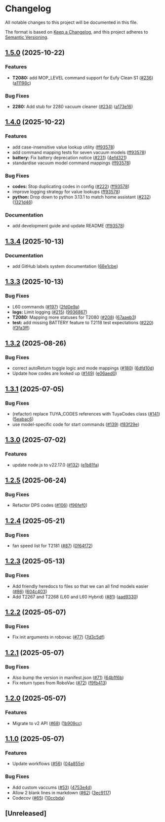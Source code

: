 # Changelog

All notable changes to this project will be documented in this file.

The format is based on [Keep a Changelog](https://keepachangelog.com/en/1.0.0/),
and this project adheres to [Semantic Versioning](https://semver.org/spec/v2.0.0.html).

## [1.5.0](https://github.com/damacus/robovac/compare/v1.4.0...v1.5.0) (2025-10-22)


### Features

* **T2080:** add MOP_LEVEL command support for Eufy Clean S1 ([#236](https://github.com/damacus/robovac/issues/236)) ([a11198c](https://github.com/damacus/robovac/commit/a11198cfeb2424ee2bccb554360fea2689910629))


### Bug Fixes

* **2280:** Add stub for 2280 vacuum cleaner ([#234](https://github.com/damacus/robovac/issues/234)) ([a173e16](https://github.com/damacus/robovac/commit/a173e1671e995ecbcf6c276f315c797c6aa02e66))

## [1.4.0](https://github.com/damacus/robovac/compare/v1.3.4...v1.4.0) (2025-10-22)


### Features

* add case-insensitive value lookup utility ([ff93578](https://github.com/damacus/robovac/commit/ff935781b87d55b47673b6679b49596d2f33b379))
* add command mapping tests for seven vacuum models ([ff93578](https://github.com/damacus/robovac/commit/ff935781b87d55b47673b6679b49596d2f33b379))
* **battery:** Fix battery deprecation notice ([#231](https://github.com/damacus/robovac/issues/231)) ([4efd321](https://github.com/damacus/robovac/commit/4efd321a9179a886f1dd31b1cd07ebc248e5164e))
* standardise vacuum model command mappings ([ff93578](https://github.com/damacus/robovac/commit/ff935781b87d55b47673b6679b49596d2f33b379))


### Bug Fixes

* **codes:** Stop duplicating codes in config ([#222](https://github.com/damacus/robovac/issues/222)) ([ff93578](https://github.com/damacus/robovac/commit/ff935781b87d55b47673b6679b49596d2f33b379))
* improve logging strategy for value lookups ([ff93578](https://github.com/damacus/robovac/commit/ff935781b87d55b47673b6679b49596d2f33b379))
* **python:** Drop down to python 3.13.1 to match home assistant ([#232](https://github.com/damacus/robovac/issues/232)) ([1321d46](https://github.com/damacus/robovac/commit/1321d46e7b0a760a0720fdff822825061feff395))


### Documentation

* add development guide and update README ([ff93578](https://github.com/damacus/robovac/commit/ff935781b87d55b47673b6679b49596d2f33b379))

## [1.3.4](https://github.com/damacus/robovac/compare/v1.3.3...v1.3.4) (2025-10-13)


### Documentation

* add GitHub labels system documentation ([68e1cbe](https://github.com/damacus/robovac/commit/68e1cbe33b73e9f50788a07a2c2aa9e05400f05a))

## [1.3.3](https://github.com/damacus/robovac/compare/v1.3.2...v1.3.3) (2025-10-13)


### Bug Fixes

* L60 commands ([#197](https://github.com/damacus/robovac/issues/197)) ([2fd0e9a](https://github.com/damacus/robovac/commit/2fd0e9a935100de0cba03ca6f62b0d412318e3a0))
* **logs:** Limit logging ([#215](https://github.com/damacus/robovac/issues/215)) ([9936867](https://github.com/damacus/robovac/commit/9936867910097d06d5d5bc718e6835cc3c54672c))
* **T2080:** Mapping more statuses for T2080 ([#208](https://github.com/damacus/robovac/issues/208)) ([67aaeb3](https://github.com/damacus/robovac/commit/67aaeb39068479bf32d0f3b2a3bece9ac1c8316a))
* **test:** add missing BATTERY feature to T2118 test expectations ([#220](https://github.com/damacus/robovac/issues/220)) ([f3fa3ff](https://github.com/damacus/robovac/commit/f3fa3ff4e6141839dd4be6e1f7ba94648ac70ba2))

## [1.3.2](https://github.com/damacus/robovac/compare/v1.3.1...v1.3.2) (2025-08-26)


### Bug Fixes

* correct autoReturn toggle logic and mode mappings ([#180](https://github.com/damacus/robovac/issues/180)) ([6dfd10d](https://github.com/damacus/robovac/commit/6dfd10d65951a3f4285d899718cbe667001c7f25))
* Update how codes are looked up ([#149](https://github.com/damacus/robovac/issues/149)) ([e06aed0](https://github.com/damacus/robovac/commit/e06aed02a02df3dd2075aaee393cf18593250d20))

## [1.3.1](https://github.com/damacus/robovac/compare/v1.3.0...v1.3.1) (2025-07-05)


### Bug Fixes

* (refactor) replace TUYA_CODES references with TuyaCodes class ([#141](https://github.com/damacus/robovac/issues/141)) ([5eabac6](https://github.com/damacus/robovac/commit/5eabac65ddf1a0d35ce5eb018c12e861e077b1b8))
* use model-specific code for start commands ([#139](https://github.com/damacus/robovac/issues/139)) ([f83f29e](https://github.com/damacus/robovac/commit/f83f29eb194158a478b421abbeb217420037c1cb))

## [1.3.0](https://github.com/damacus/robovac/compare/v1.2.5...v1.3.0) (2025-07-02)


### Features

* update node.js to v22.17.0 ([#132](https://github.com/damacus/robovac/issues/132)) ([e1b81fa](https://github.com/damacus/robovac/commit/e1b81fa84939310e693f5ea094b651330c8f51d9))

## [1.2.5](https://github.com/damacus/robovac/compare/v1.2.4...v1.2.5) (2025-06-24)


### Bug Fixes

* Refactor DPS codes ([#106](https://github.com/damacus/robovac/issues/106)) ([f96fef0](https://github.com/damacus/robovac/commit/f96fef0d09f78b41936c7581dce229182db6feb8))

## [1.2.4](https://github.com/damacus/robovac/compare/v1.2.3...v1.2.4) (2025-05-21)


### Bug Fixes

* fan speed list for T2181 ([#87](https://github.com/damacus/robovac/issues/87)) ([0f64f72](https://github.com/damacus/robovac/commit/0f64f7234f03a81593e928e55f15c49a56d7b206))

## [1.2.3](https://github.com/damacus/robovac/compare/v1.2.2...v1.2.3) (2025-05-13)


### Bug Fixes

* Add friendly heredocs to files so that we can all find models easier ([#86](https://github.com/damacus/robovac/issues/86)) ([604c403](https://github.com/damacus/robovac/commit/604c40394f2fab5920398ddca51caa61aa6c8537))
* Add T2267 and T2268 (L60 and L60 Hybrid) ([#81](https://github.com/damacus/robovac/issues/81)) ([aad9330](https://github.com/damacus/robovac/commit/aad93304934fba988117a8bab0f6d87b19aecc9d))

## [1.2.2](https://github.com/damacus/robovac/compare/v1.2.1...v1.2.2) (2025-05-07)


### Bug Fixes

* Fix init arguments in robovac ([#77](https://github.com/damacus/robovac/issues/77)) ([7d3c5df](https://github.com/damacus/robovac/commit/7d3c5df81cb543308483516c91cf0d1cb23ddc80))

## [1.2.1](https://github.com/damacus/robovac/compare/v1.2.0...v1.2.1) (2025-05-07)


### Bug Fixes

* Also bump the version in manifest.json ([#71](https://github.com/damacus/robovac/issues/71)) ([64b1f6b](https://github.com/damacus/robovac/commit/64b1f6ba8b0d6f1f31171d37eb9402fc2cd2b1d0))
* Fix return types from RoboVac ([#72](https://github.com/damacus/robovac/issues/72)) ([f9fb413](https://github.com/damacus/robovac/commit/f9fb413a474048ff4d1528c74586ab8e5ff65063))

## [1.2.0](https://github.com/damacus/robovac/compare/v1.1.0...v1.2.0) (2025-05-07)


### Features

* Migrate to v2 API ([#68](https://github.com/damacus/robovac/issues/68)) ([1b909cc](https://github.com/damacus/robovac/commit/1b909cc910a59290e1fba8814c194626c82cc377))

## [1.1.0](https://github.com/damacus/robovac/compare/v1.0.2...v1.1.0) (2025-05-07)


### Features

* Update workflows ([#56](https://github.com/damacus/robovac/issues/56)) ([04a855e](https://github.com/damacus/robovac/commit/04a855eb65c6858ec451e3e4e7c753f227c5adb0))


### Bug Fixes

* Add custom vaccums ([#53](https://github.com/damacus/robovac/issues/53)) ([4753e4d](https://github.com/damacus/robovac/commit/4753e4d6101bc67f9787afd285a0b14c3ab88ab4))
* Allow 2 blank lines in markdown ([#62](https://github.com/damacus/robovac/issues/62)) ([3ec9117](https://github.com/damacus/robovac/commit/3ec9117d2dcf155dcbd7dc0f20936b76bee1de0e))
* Codecov ([#65](https://github.com/damacus/robovac/issues/65)) ([10ccbda](https://github.com/damacus/robovac/commit/10ccbdaa85a7839edd21d00595c9bd249736aa35))

## [Unreleased]

